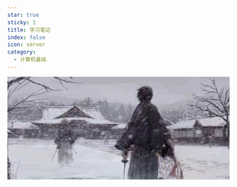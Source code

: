 ```yaml
---
star: true
sticky: 1
title: 学习笔记
index: false
icon: server
category:
  - 计算机基础
---
```


![](2024-07-18-21-36-07.png)

<!-- <Catalog /> -->
